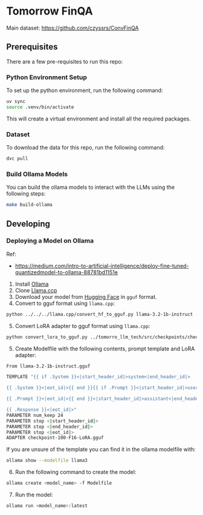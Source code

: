 # Tomorrow FinQA

Main dataset: https://github.com/czyssrs/ConvFinQA

## Prerequisites
There are a few pre-requisites to run this repo:

### Python Environment Setup

To set up the python environment, run the following command:

```bash
uv sync
source .venv/bin/activate
```

This will create a virtual environment and install all the required packages.

### Dataset

To download the data for this repo, run the following command:

```bash
dvc pull
```

### Build Ollama Models

You can build the ollama models to interact with the LLMs using the following steps:
```bash
make build-ollama
```

## Developing

### Deploying a Model on Ollama

Ref: 
- https://medium.com/intro-to-artificial-intelligence/deploy-fine-tuned-quantizedmodel-to-ollama-88781bd1151e

1. Install [Ollama](https://ollama.com)
2. Clone [Llama.ccp](https://github.com/ggerganov/llama.cpp) 
3. Download your model from [Hugging Face](https://huggingface.co/llama-3) in `gguf`
format.
4. Convert to gguf format using `llama.cpp`:
```bash
python ../../../llama.cpp/convert_hf_to_gguf.py llama-3.2-1b-instruct --outfile llama-3.2-1b-instruct.gguf
```
5. Convert LoRA adapter to gguf format using `llama.cpp`:
```bash
python convert_lora_to_gguf.py ../tomorro_llm_tech/src/checkpoints/checkpoint-100/ --outfile ../tomorro_llm_tech/src/models/lora/
```

5. Create Modelfile with the following contents, prompt template and LoRA adapter:
```bash
From llama-3.2-1b-instruct.gguf

TEMPLATE "{{ if .System }}<|start_header_id|>system<|end_header_id|>

{{ .System }}<|eot_id|>{{ end }}{{ if .Prompt }}<|start_header_id|>user<|end_header_id|>

{{ .Prompt }}<|eot_id|>{{ end }}<|start_header_id|>assistant<|end_header_id|>

{{ .Response }}<|eot_id|>"
PARAMETER num_keep 24
PARAMETER stop <|start_header_id|>
PARAMETER stop <|end_header_id|>
PARAMETER stop <|eot_id|>
ADAPTER checkpoint-100-F16-LoRA.gguf
```

If you are unsure of the template you can find it in the ollama modelfile with:

```bash
ollama show --modelfile llama3

```

6. Run the following command to create the model:
```bash
ollama create <model_name> -f Modelfile
```
7. Run the model:
```bash
ollama run <model_name>:latest
```

